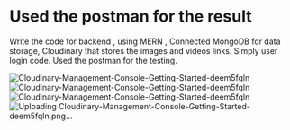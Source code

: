 # Used the postman for the result <br>

Write the code for backend , using  MERN , Connected MongoDB for data storage, Cloudinary that stores the images and videos links. Simply user login code. Used the postman for the testing.





 
 
![Cloudinary-Management-Console-Getting-Started-deem5fqln](https://github.com/Tayyyb/BackendTask/assets/106226625/8125bc39-056b-40eb-a892-3a7633b3161d)
![Cloudinary-Management-Console-Getting-Started-deem5fqln](https://github.com/Tayyyb/BackendTask/assets/106226625/8125bc39-056b-40eb-a892-3a7633b3161d)
![Cloudinary-Management-Console-Getting-Started-deem5fqln](https://github.com/Tayyyb/BackendTask/assets/106226625/8125bc39-056b-40eb-a892-3a7633b3161d)
![Uploading Cloudinary-Management-Console-Getting-Started-deem5fqln.png…]()
